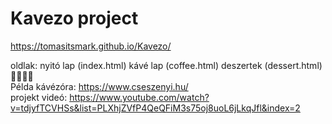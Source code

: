# Kavezo project
https://tomasitsmark.github.io/Kavezo/

oldlak: nyitó lap (index.html)
        kávé lap  (coffee.html)
        deszertek (dessert.html)
💅🏿💅🏿
<br>
Példa kávézóra: https://www.cseszenyi.hu/
<br>
projekt videó: https://www.youtube.com/watch?v=tdjyfTCVHSs&list=PLXhjZVfP4QeQFiM3s75oj8uoL6jLkqJfl&index=2

